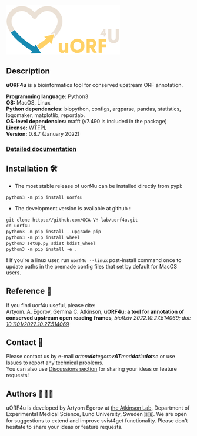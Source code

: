 
<img  src="https://raw.githubusercontent.com/GCA-VH-lab/uorf4u/main/docs/img/uorf4u_logo.png" width="310"/>

## Description

**uORF4u** is a bioinformatics tool for conserved upstream ORF annotation.    

**Programming language:** Python3   
**OS:** MacOS, Linux  
**Python dependencies:** biopython, configs, argparse, pandas, statistics, logomaker, matplotlib, reportlab.  
**OS-level dependencies:** mafft (v7.490 is included in the package)  
**License:** [WTFPL](http://www.wtfpl.net)  
**Version:** 0.8.7 (January 2022)

### [**Detailed documentation**](https://GCA-VH-lab.github.io/uorf4u)

## Installation 🛠️

- The most stable release of uorf4u can be installed directly from pypi:

```
python3 -m pip install uorf4u
```

- The development version is available at github :

```
git clone https://github.com/GCA-VH-lab/uorf4u.git
cd uorf4u
python3 -m pip install --upgrade pip
python3 -m pip install wheel
python3 setup.py sdist bdist_wheel
python3 -m pip install -e .
```

**!** If you're a linux user, run `uorf4u --linux` post-install command once to update paths in the premade config files that set by default for MacOS users.

## Reference 📃

If you find uorf4u useful, please cite:  
Artyom. A. Egorov, Gemma C. Atkinson, **uORF4u: a tool for annotation of conserved upstream open reading frames**, *bioRxiv 2022.10.27.514069; doi: [10.1101/2022.10.27.514069](https://doi.org/10.1101/2022.10.27.514069)*

## Contact 📇

Please contact us by e-mail _artem**dot**egorov**AT**med**dot**lu**dot**se_ or use [Issues](https://github.com/GCA-VH-lab/uorf4u/issues?q=) to report any technical problems.  
You can also use [Discussions section](https://github.com/GCA-VH-lab/uorf4u/discussions) for sharing your ideas or feature requests! 

## Authors 👨🏻‍💻

uORF4u is developed by Artyom Egorov at [the Atkinson Lab](https://atkinson-lab.com), Department of Experimental Medical Science, Lund University, Sweden 🇸🇪. We are open for suggestions to extend and improve svist4get functionality. Please don't hesitate to share your ideas or feature requests.
